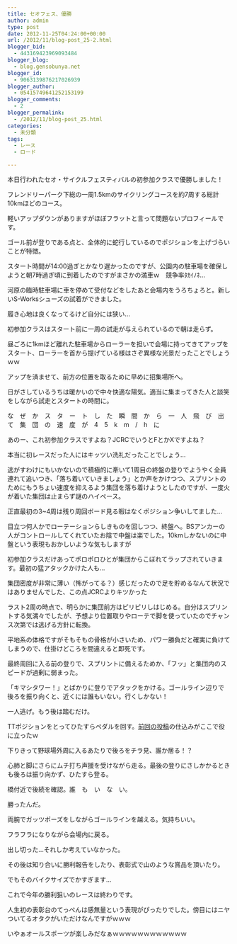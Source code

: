 ```yaml
---
title: セオフェス、優勝
author: admin
type: post
date: 2012-11-25T04:24:00+00:00
url: /2012/11/blog-post_25-2.html
blogger_bid:
  - 443169423969093484
blogger_blog:
  - blog.gensobunya.net
blogger_id:
  - 9063139876217026939
blogger_author:
  - 05415749641252153199
blogger_comments:
  - 2
blogger_permalink:
  - /2012/11/blog-post_25.html
categories:
  - 未分類
tags:
  - レース
  - ロード

---
```

本日行われたセオ・サイクルフェスティバルの初参加クラスで優勝しました！

フレンドリーパーク下総の一周1.5kmのサイクリングコースを約7周する総計10kmほどのコース。

軽いアップダウンがありますがほぼフラットと言って問題ないプロフィールです。

ゴール前が登りである点と、全体的に蛇行しているのでポジションを上げづらいことが特徴。

スタート時間が14:00過ぎとかなり遅かったのですが、公園内の駐車場を確保しようと朝7時過ぎ頃に到着したのですがまさかの満車ｗ　競争率ﾀｶｲﾉﾈ…

河原の臨時駐車場に車を停めて受付などをしたあと会場内をうろちょろと。新しいS-Worksシューズの試着ができました。

履き心地は良くなってるけど自分には狭い…

初参加クラスはスタート前に一周の試走が与えられているので朝は走らず。

昼ごろに1kmほど離れた駐車場からローラーを担いで会場に持ってきてアップをスタート、ローラーを首から提げている様はさぞ異様な光景だったことでしょうｗｗ

アップを済ませて、前方の位置を取るために早めに招集場所へ。

日がさしているうちは暖かいので中々快適な陽気。適当に集まってきた人と談笑をしながら試走とスタートの時間に。

な　ぜ　か　ス　タ　ー　ト　し　た　瞬　間　か　ら　一　人　飛　び　出　て　集　団　の　速　度　が　4　5　k　m　/　h　に

あのー、これ初参加クラスですよね？JCRCでいうとFとかXですよね？

本当に初レースだった人にはキッツい洗礼だったことでしょう…

逃がすわけにもいかないので積極的に牽いて1周目の終盤の登りでようやく全員連れて追いつき、「落ち着いていきましょう」とか声をかけつつ、スプリントのためにもうちょい速度を抑えるよう集団を落ち着けようとしたのですが、一度火が着いた集団は止まらず謎のハイペース。

正直最初の3~4周は残り周回ボード見る暇はなくポジション争いしてました…

目立つ何人かでローテーションらしきものを回しつつ、終盤へ。BSアンカーの人がコントロールしてくれていたお陰で中盤は楽でした。10kmしかないのに中盤という表現もおかしいような気もしますが

初参加クラスだけあってポロポロひとが集団からこぼれてラップされていきます。最初の猛アタックかけた人も…

集団密度が非常に薄い（怖がってる？）感じだったので足を貯めるなんて状況ではありませんでした、この点JCRCよりキツかった

ラスト2周の時点で、明らかに集団前方はピリピリしはじめる。自分はスプリントする気満々でしたが、予想より位置取りやローテで脚を使っていたのでチャンス次第では逃げる方針に転換。

平地系の体格ですがそもそもの骨格が小さいため、パワー勝負だと確実に負けてしまうので、仕掛けどころを間違えると即死です。

最終周回に入る前の登りで、スプリントに備えるためか、「フッ」と集団内のスピードが過剰に弱まった。

「キマシタワー！」とばかりに登りでアタックをかける。ゴールライン辺りで後ろを振り向くと、近くには誰もいない。行くしかない！

一人逃げ。もう後は踏むだけ。

TTポジションをとってひたすらペダルを回す。<a href="https://blog.gensobunya.net/2012/11/06/%e3%83%ad%e3%83%bc%e3%83%89%e3%83%90%e3%82%a4%e3%82%af%e3%81%a7tt%e3%83%9d%e3%82%b8%e3%82%b7%e3%83%a7%e3%83%b3%e3%82%92%e5%8f%96%e3%82%8b.html" target="_blank">前回の投稿</a>の仕込みがここで役に立ったｗ

下りきって野球場外周に入るあたりで後ろをチラ見、誰か居る！？

心肺と脚にさらにムチ打ち声援を受けながら走る。最後の登りにさしかかるときも後ろは振り向かず、ひたすら登る。

橋付近で後続を確認。誰　も　い　な　い。

勝ったんだ。

両腕でガッツポーズをしながらゴールラインを越える。気持ちいい。

フラフラになりながら会場内に戻る。

出し切った…それしか考えていなかった。

その後は知り合いに勝利報告をしたり、表彰式で山のような賞品を頂いたり。

でもそのバイクサイズでかすぎます…

これで今年の勝利狙いのレースは終わりです。

人生初の表彰台のてっぺんは感無量という表現がぴったりでした。傍目にはニヤついてるオタクがいただけなんですがｗｗｗ

いやぁオールスポーツが楽しみだなぁｗｗｗｗｗｗｗｗｗｗｗｗ

